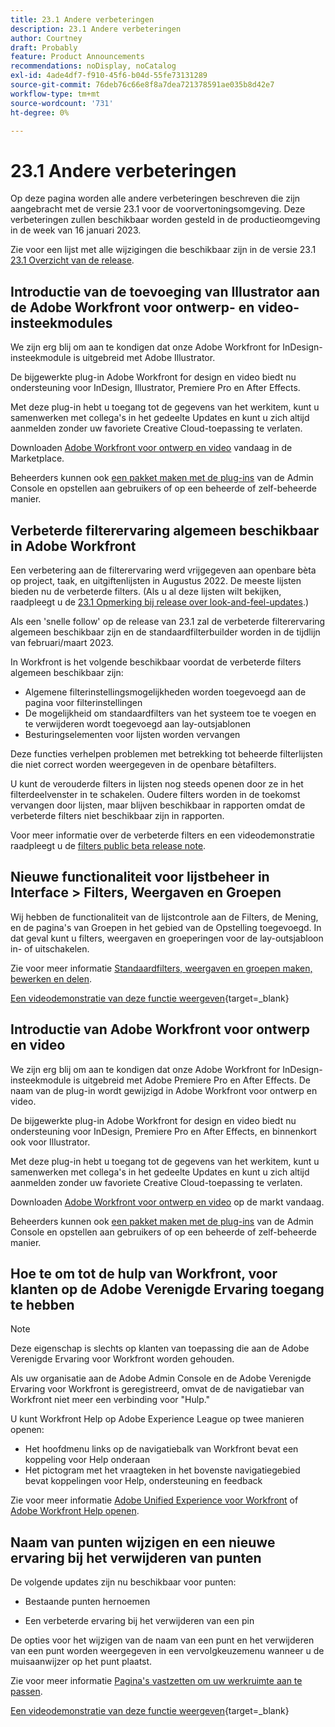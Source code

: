 ```yaml
---
title: 23.1 Andere verbeteringen
description: 23.1 Andere verbeteringen
author: Courtney
draft: Probably
feature: Product Announcements
recommendations: noDisplay, noCatalog
exl-id: 4ade4df7-f910-45f6-b04d-55fe73131289
source-git-commit: 76deb76c66e8f8a7dea721378591ae035b8d42e7
workflow-type: tm+mt
source-wordcount: '731'
ht-degree: 0%

---
```


# 23.1 Andere verbeteringen

Op deze pagina worden alle andere verbeteringen beschreven die zijn aangebracht met de versie 23.1 voor de voorvertoningsomgeving. Deze verbeteringen zullen beschikbaar worden gesteld in de productieomgeving in de week van 16 januari 2023.

Zie voor een lijst met alle wijzigingen die beschikbaar zijn in de versie 23.1 [23.1 Overzicht van de release](/help/quicksilver/product-announcements/product-releases/23.1-release-activity/23-1-release-overview.md).

## Introductie van de toevoeging van Illustrator aan de Adobe Workfront voor ontwerp- en video-insteekmodules

We zijn erg blij om aan te kondigen dat onze Adobe Workfront for InDesign-insteekmodule is uitgebreid met Adobe Illustrator.

De bijgewerkte plug-in Adobe Workfront for design en video biedt nu ondersteuning voor InDesign, Illustrator, Premiere Pro en After Effects.

Met deze plug-in hebt u toegang tot de gegevens van het werkitem, kunt u samenwerken met collega&#39;s in het gedeelte Updates en kunt u zich altijd aanmelden zonder uw favoriete Creative Cloud-toepassing te verlaten.

Downloaden [Adobe Workfront voor ontwerp en video](https://exchange.adobe.com/apps/cc/108938/adobe-workfront-for-design-and-video) vandaag in de Marketplace.

Beheerders kunnen ook [een pakket maken met de plug-ins](https://helpx.adobe.com/in/enterprise/using/manage-extensions.html) van de Admin Console en opstellen aan gebruikers of op een beheerde of zelf-beheerde manier.

## Verbeterde filterervaring algemeen beschikbaar in Adobe Workfront

Een verbetering aan de filterervaring werd vrijgegeven aan openbare bèta op project, taak, en uitgiftenlijsten in Augustus 2022. De meeste lijsten bieden nu de verbeterde filters. (Als u al deze lijsten wilt bekijken, raadpleegt u de [23.1 Opmerking bij release over look-and-feel-updates](/help/quicksilver/product-announcements/product-releases/23.1-release-activity/23-1-look-and-feel-updates.md).)

Als een &#39;snelle follow&#39; op de release van 23.1 zal de verbeterde filterervaring algemeen beschikbaar zijn en de standaardfilterbuilder worden in de tijdlijn van februari/maart 2023.

In Workfront is het volgende beschikbaar voordat de verbeterde filters algemeen beschikbaar zijn:

* Algemene filterinstellingsmogelijkheden worden toegevoegd aan de pagina voor filterinstellingen
* De mogelijkheid om standaardfilters van het systeem toe te voegen en te verwijderen wordt toegevoegd aan lay-outsjablonen
* Besturingselementen voor lijsten worden vervangen

Deze functies verhelpen problemen met betrekking tot beheerde filterlijsten die niet correct worden weergegeven in de openbare bètafilters.

U kunt de verouderde filters in lijsten nog steeds openen door ze in het filterdeelvenster in te schakelen. Oudere filters worden in de toekomst vervangen door lijsten, maar blijven beschikbaar in rapporten omdat de verbeterde filters niet beschikbaar zijn in rapporten.

Voor meer informatie over de verbeterde filters en een videodemonstratie raadpleegt u de [filters public beta release note](/help/quicksilver/product-announcements/product-releases/22.4-release-activity/22-4-project-enhancements.md).

## Nieuwe functionaliteit voor lijstbeheer in Interface > Filters, Weergaven en Groepen

Wij hebben de functionaliteit van de lijstcontrole aan de Filters, de Mening, en de pagina&#39;s van Groepen in het gebied van de Opstelling toegevoegd. In dat geval kunt u filters, weergaven en groeperingen voor de lay-outsjabloon in- of uitschakelen.

Zie voor meer informatie [Standaardfilters, weergaven en groepen maken, bewerken en delen](/help/quicksilver/administration-and-setup/set-up-workfront/configure-system-defaults/create-and-share-default-fvgs.md).

[Een videodemonstratie van deze functie weergeven](https://video.tv.adobe.com/v/3412057/){target=_blank}

## Introductie van Adobe Workfront voor ontwerp en video

We zijn erg blij om aan te kondigen dat onze Adobe Workfront for InDesign-insteekmodule is uitgebreid met Adobe Premiere Pro en After Effects. De naam van de plug-in wordt gewijzigd in Adobe Workfront voor ontwerp en video.

De bijgewerkte plug-in Adobe Workfront for design en video biedt nu ondersteuning voor InDesign, Premiere Pro en After Effects, en binnenkort ook voor Illustrator.

Met deze plug-in hebt u toegang tot de gegevens van het werkitem, kunt u samenwerken met collega&#39;s in het gedeelte Updates en kunt u zich altijd aanmelden zonder uw favoriete Creative Cloud-toepassing te verlaten.

Downloaden [Adobe Workfront voor ontwerp en video](https://exchange.adobe.com/apps/cc/108938/adobe-workfront-for-design-and-video) op de markt vandaag.

Beheerders kunnen ook [een pakket maken met de plug-ins](https://helpx.adobe.com/in/enterprise/using/manage-extensions.html) van de Admin Console en opstellen aan gebruikers of op een beheerde of zelf-beheerde manier.

## Hoe te om tot de hulp van Workfront, voor klanten op de Adobe Verenigde Ervaring toegang te hebben

>[!NOTE]
>
>Deze eigenschap is slechts op klanten van toepassing die aan de Adobe Verenigde Ervaring voor Workfront worden gehouden.

Als uw organisatie aan de Adobe Admin Console en de Adobe Verenigde Ervaring voor Workfront is geregistreerd, omvat de de navigatiebar van Workfront niet meer een verbinding voor &quot;Hulp.&quot;

U kunt Workfront Help op Adobe Experience League op twee manieren openen:

* Het hoofdmenu links op de navigatiebalk van Workfront bevat een koppeling voor Help onderaan
* Het pictogram met het vraagteken in het bovenste navigatiegebied bevat koppelingen voor Help, ondersteuning en feedback

Zie voor meer informatie [Adobe Unified Experience voor Workfront](/help/quicksilver/workfront-basics/navigate-workfront/workfront-navigation/adobe-unified-experience.md) of [Adobe Workfront Help openen](/help/quicksilver/workfront-basics/navigate-workfront/workfront-navigation/access-workfront-help.md).

## Naam van punten wijzigen en een nieuwe ervaring bij het verwijderen van punten

De volgende updates zijn nu beschikbaar voor punten:

* Bestaande punten hernoemen

* Een verbeterde ervaring bij het verwijderen van een pin

De opties voor het wijzigen van de naam van een punt en het verwijderen van een punt worden weergegeven in een vervolgkeuzemenu wanneer u de muisaanwijzer op het punt plaatst.

Zie voor meer informatie [Pagina&#39;s vastzetten om uw werkruimte aan te passen](/help/quicksilver/workfront-basics/the-new-workfront-experience/pin-pages.md).

[Een videodemonstratie van deze functie weergeven](https://video.tv.adobe.com/v/3412389/){target=_blank}
